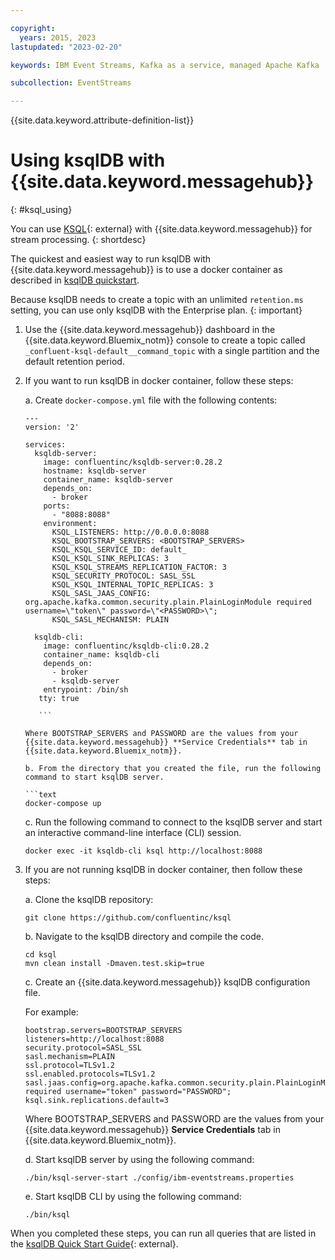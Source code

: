 ```yaml
---

copyright:
  years: 2015, 2023
lastupdated: "2023-02-20"

keywords: IBM Event Streams, Kafka as a service, managed Apache Kafka

subcollection: EventStreams

---
```


{{site.data.keyword.attribute-definition-list}}

# Using ksqlDB with {{site.data.keyword.messagehub}}
{: #ksql_using}

You can use [KSQL](https://github.com/confluentinc/ksql){: external} with {{site.data.keyword.messagehub}} for stream processing. 
{: shortdesc}

The quickest and easiest way to run ksqlDB with {{site.data.keyword.messagehub}} is to use a docker container as described in [ksqlDB quickstart](https://ksqldb.io/quickstart.html). 

Because ksqlDB needs to create a topic with an unlimited `retention.ms` setting, you can use only ksqlDB with the Enterprise plan.
{: important}

1. Use the {{site.data.keyword.messagehub}} dashboard in the {{site.data.keyword.Bluemix_notm}} console to create a topic called `_confluent-ksql-default__command_topic` with a single partition and the default retention period.

2. If you want to run ksqlDB in docker container, follow these steps:
   
    a. Create `docker-compose.yml` file with the following contents:
    
    ```text
    ---
    version: '2'

    services:
      ksqldb-server:
        image: confluentinc/ksqldb-server:0.28.2
        hostname: ksqldb-server
        container_name: ksqldb-server
        depends_on:
          - broker
        ports:
          - "8088:8088"
        environment:
          KSQL_LISTENERS: http://0.0.0.0:8088
          KSQL_BOOTSTRAP_SERVERS: <BOOTSTRAP_SERVERS>
          KSQL_KSQL_SERVICE_ID: default_
          KSQL_KSQL_SINK_REPLICAS: 3
          KSQL_KSQL_STREAMS_REPLICATION_FACTOR: 3
          KSQL_SECURITY_PROTOCOL: SASL_SSL
          KSQL_KSQL_INTERNAL_TOPIC_REPLICAS: 3
          KSQL_SASL_JAAS_CONFIG: org.apache.kafka.common.security.plain.PlainLoginModule required username=\"token\" password=\"<PASSWORD>\";
          KSQL_SASL_MECHANISM: PLAIN

      ksqldb-cli:
        image: confluentinc/ksqldb-cli:0.28.2
        container_name: ksqldb-cli
        depends_on:
          - broker
          - ksqldb-server
        entrypoint: /bin/sh
       tty: true
    
       ```
    
    Where BOOTSTRAP_SERVERS and PASSWORD are the values from your {{site.data.keyword.messagehub}} **Service Credentials** tab in {{site.data.keyword.Bluemix_notm}}.

    b. From the directory that you created the file, run the following command to start ksqlDB server.
    
    ```text
    docker-compose up
    ```

    c. Run the following command to connect to the ksqlDB server and start an interactive command-line interface (CLI) session. 
    
    ```text
    docker exec -it ksqldb-cli ksql http://localhost:8088
    ```

3. If you are not running ksqlDB in docker container, then follow these steps:
 
    a. Clone the ksqlDB repository:
    
    ```text
    git clone https://github.com/confluentinc/ksql
    ```

    b. Navigate to the ksqlDB directory and compile the code. 
    
    ```text
    cd ksql
    mvn clean install -Dmaven.test.skip=true
    ```
    
    c. Create an {{site.data.keyword.messagehub}} ksqlDB configuration file.

    For example:
    
    ```text
    bootstrap.servers=BOOTSTRAP_SERVERS
    listeners=http://localhost:8088
    security.protocol=SASL_SSL
    sasl.mechanism=PLAIN
    ssl.protocol=TLSv1.2
    ssl.enabled.protocols=TLSv1.2
    sasl.jaas.config=org.apache.kafka.common.security.plain.PlainLoginModule required username="token" password="PASSWORD";
    ksql.sink.replications.default=3
    ```
    
    Where BOOTSTRAP_SERVERS and PASSWORD are the values from your {{site.data.keyword.messagehub}} **Service Credentials** tab in {{site.data.keyword.Bluemix_notm}}.

    d. Start ksqlDB server by using the following command:
    
    ```text
    ./bin/ksql-server-start ./config/ibm-eventstreams.properties
    ```
    
    e. Start ksqlDB CLI by using the following command:
    
    ```text
    ./bin/ksql
    ```

When you completed these steps, you can run all queries that are listed in the [ksqlDB Quick Start Guide](https://ksqldb.io/quickstart.html#quickstart-content){: external}.

